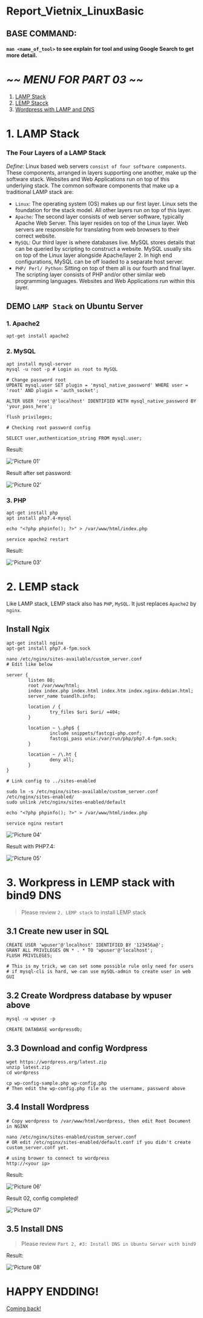 # Report_Vietnix_LinuxBasic

## BASE COMMAND:
#### `man <name_of_tool>` to see explain for tool and using Google Search to get more detail.

# *~~ MENU FOR PART 03 ~~*

1. <a href='#1'>LAMP Stack</a>
1. <a href='#2'>LEMP Stacck</a>
1. <a href='#3'>Wordpress with LAMP and DNS</a>

<div id='1'></div>

# 1. LAMP Stack

### The Four Layers of a LAMP Stack

*Define:* Linux based web servers `consist of four software components`. These components, arranged in layers supporting one another, make up the software stack. Websites and Web Applications run on top of this underlying stack. The common software components that make up a traditional LAMP stack are:

* `Linux`: The operating system (OS) makes up our first layer. Linux sets the foundation for the stack model. All other layers run on top of this layer.
* `Apache`: The second layer consists of web server software, typically Apache Web Server. This layer resides on top of the Linux layer. Web servers are responsible for translating from web browsers to their correct website.
* `MySQL`: Our third layer is where databases live. MySQL stores details that can be queried by scripting to construct a website. MySQL usually sits on top of the Linux layer alongside Apache/layer 2. In high end configurations, MySQL can be off loaded to a separate host server.
* `PHP/ Perl/ Python`: Sitting on top of them all is our fourth and final layer. The scripting layer consists of PHP and/or other similar web programming languages. Websites and Web Applications run within this layer.


## DEMO `LAMP Stack` on Ubuntu Server

### 1. Apache2

```
apt-get install apache2
```

### 2. MySQL

```
apt install mysql-server
mysql -u root -p # Login as root to MySQL

# Change password root
UPDATE mysql.user SET plugin = 'mysql_native_password' WHERE user = 'root' AND plugin = 'auth_socket';

ALTER USER 'root'@'localhost' IDENTIFIED WITH mysql_native_password BY 'your_pass_here';

flush privileges;

# Checking root password config

SELECT user,authentication_string FROM mysql.user;

```

Result: 

!['Picture 01'](src/01.png)

Result after set password:

!['Picture 02'](src/02.png)

### 3. PHP

```
apt-get install php
apt install php7.4-mysql

echo "<?php phpinfo(); ?>" > /var/www/html/index.php

service apache2 restart
```

Result:

!['Picture 03'](src/03.png)

<div id='2'></div>

# 2. LEMP stack

Like LAMP stack, LEMP stack also has `PHP`, `MySQL`. It just replaces `Apache2` by `nginx`.

## Install Ngix

```
apt-get install nginx
apt-get install php7.4-fpm.sock

nano /etc/nginx/sites-available/custom_server.conf
# Edit like below

server {
        listen 80;
        root /var/www/html;
        index index.php index.html index.htm index.nginx-debian.html;
        server_name tuandlh.info;

        location / {
                try_files $uri $uri/ =404;
        }

        location ~ \.php$ {
                include snippets/fastcgi-php.conf;
                fastcgi_pass unix:/var/run/php/php7.4-fpm.sock;
        }

        location ~ /\.ht {
                deny all;
        }
}

# Link config to ../sites-enabled

sudo ln -s /etc/nginx/sites-available/custom_server.conf /etc/nginx/sites-enabled/
sudo unlink /etc/nginx/sites-enabled/default

echo "<?php phpinfo(); ?>" > /var/www/html/index.php

service nginx restart
```

!['Picture 04'](src/04.png)

Result with PHP7.4:

!['Picture 05'](src/05.png)

<div id='3'></div>

# 3. Workpress in LEMP stack with bind9 DNS

> Please review `2. LEMP stack` to install LEMP stack

## 3.1 Create new user in SQL

```
CREATE USER 'wpuser'@'localhost' IDENTIFIED BY '123456a@';
GRANT ALL PRIVILEGES ON * . * TO 'wpuser'@'localhost';
FLUSH PRIVILEGES;

# This is my trick, we can set some possible rule only need for users
# if mysql-cli is hard, we can use mySQL-admin to create user in web GUI
```

## 3.2 Create Wordpress database by wpuser above

```
mysql -u wpuser -p

CREATE DATABASE wordpressdb; 
```

## 3.3 Download and config Wordpress

```
wget https://wordpress.org/latest.zip
unzip latest.zip
cd wordpress

cp wp-config-sample.php wp-config.php
# Then edit the wp-config.php file as the username, password above
```

## 3.4 Install Wordpress

```
# Copy wordpress to /var/www/html/wordpress, then edit Root Document in NGINX

nano /etc/nginx/sites-enabled/custom_server.conf
# OR edit /etc/nginx/sites-enabled/default.conf if you didn't create custom_server.conf yet.

# using brower to connect to wordpress
http://<your ip>
```

Result: 

!['Picture 06'](src/06.png)

Result 02, config completed!

!['Picture 07'](src/07.png)

## 3.5 Install DNS

> Please review `Part 2, #3: Install DNS in Ubuntu Server with bind9`

Result:

!['Picture 08'](src/08.png)

# HAPPY ENDDING!

<a href='../README.md'>Coming back!</a>